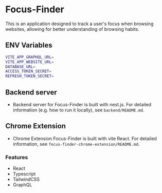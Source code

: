 # Focus-Finder
This is an application designed to track a user's focus when browsing websites, allowing for better understanding of browsing habits.

## ENV Variables
``` bash
VITE_APP_GRAPHQL_URL=
VITE_APP_WEBSITE_URL=
DATABASE_URL=
ACCESS_TOKEN_SECRET=
REFRESH_TOKEN_SECRET=
``` 
## Backend server
- Backend server for Focus-Finder is built with nest.js. For detailed information (e.g. how to run it locally), see `backend/README.md`.

## Chrome Extension
- Chrome Extension Focus-Finder is built with vite React. For detailed information, see `focus-finder-chrome-extension/README.md`.
### Features
- React
- Typescript 
- TailwindCSS
- GraphQL
